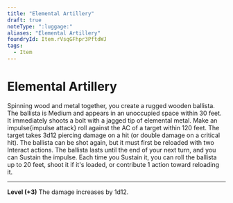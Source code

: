 ```yaml
---
title: "Elemental Artillery"
draft: true
noteType: ":luggage:"
aliases: "Elemental Artillery"
foundryId: Item.rVsqGFhpr3PftdWJ
tags:
  - Item
---
```


# Elemental Artillery

Spinning wood and metal together, you create a rugged wooden ballista. The ballista is Medium and appears in an unoccupied space within 30 feet. It immediately shoots a bolt with a jagged tip of elemental metal. Make an impulse{impulse attack} roll against the AC of a target within 120 feet. The target takes 3d12 piercing  damage on a hit (or double damage on a critical hit). The ballista can be shot again, but it must first be reloaded with two Interact actions. The ballista lasts until the end of your next turn, and you can Sustain the impulse. Each time you Sustain it, you can roll the ballista up to 20 feet, shoot it if it's loaded, or contribute 1 action toward reloading it.

* * *

**Level (+3)** The damage increases by 1d12.
